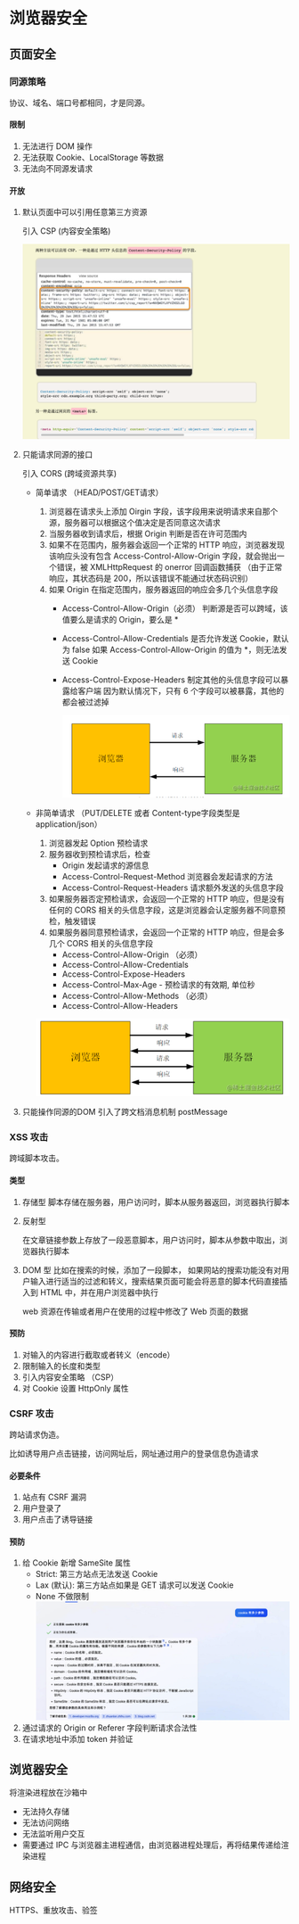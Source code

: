 # 浏览器安全

## 页面安全

### 同源策略
协议、域名、端口号都相同，才是同源。

#### 限制
1. 无法进行 DOM 操作
2. 无法获取 Cookie、LocalStorage 等数据
3. 无法向不同源发请求
 
#### 开放
1. 默认页面中可以引用任意第三方资源
   
   引入 CSP (内容安全策略)
   
   ![渲染流程图](./../../public/assets/浏览器原理/6.jpg)

2. 只能请求同源的接口
   
   引入 CORS (跨域资源共享)

   - 简单请求 （HEAD/POST/GET请求）
     1. 浏览器在请求头上添加 Oirgin 字段，该字段用来说明请求来自那个源，服务器可以根据这个值决定是否同意这次请求
     2. 当服务器收到请求后，根据 Origin 判断是否在许可范围内
     3. 如果不在范围内，服务器会返回一个正常的 HTTP 响应，浏览器发现该响应头没有包含 Access-Control-Allow-Origin 字段，就会抛出一个错误，被 XMLHttpRequest 的 onerror 回调函数捕获 （由于正常响应，其状态码是 200，所以该错误不能通过状态码识别）
     4. 如果 Origin 在指定范围内，服务器返回的响应会多几个头信息字段       
        - Access-Control-Allow-Origin（必须）
          判断源是否可以跨域，该值要么是请求的 Origin，要么是 *
        - Access-Control-Allow-Credentials
          是否允许发送 Cookie，默认为 false
          如果 Access-Control-Allow-Origin 的值为 *，则无法发送 Cookie
        - Access-Control-Expose-Headers
          制定其他的头信息字段可以暴露给客户端
          因为默认情况下，只有 6 个字段可以被暴露，其他的都会被过滤掉

          ![简单请求](./../../public/assets/浏览器原理/7.jpg)
    
   - 非简单请求 （PUT/DELETE 或者 Content-type字段类型是 application/json）
      1. 浏览器发起 Option 预检请求
      2. 服务器收到预检请求后，检查
         - Origin 发起请求的源信息
         - Access-Control-Request-Method 浏览器会发起请求的方法
         - Access-Control-Request-Headers 请求额外发送的头信息字段
      3. 如果服务器否定预检请求，会返回一个正常的 HTTP 响应，但是没有任何的 CORS 相关的头信息字段，这是浏览器会认定服务器不同意预检，触发错误
      4. 如果服务器同意预检请求，会返回一个正常的 HTTP 响应，但是会多几个 CORS 相关的头信息字段
         - Access-Control-Allow-Origin （必须）
         - Access-Control-Allow-Credentials
         - Access-Control-Expose-Headers
         - Access-Control-Max-Age - 预检请求的有效期, 单位秒
         - Access-Control-Allow-Methods （必须）
         - Access-Control-Allow-Headers
        
        ![非简单请求](./../../public/assets/浏览器原理/8.jpg)

   
3. 只能操作同源的DOM
   引入了跨文档消息机制 postMessage


### XSS 攻击
跨域脚本攻击。

#### 类型

1. 存储型
   脚本存储在服务器，用户访问时，脚本从服务器返回，浏览器执行脚本

2. 反射型
   
   在文章链接参数上存放了一段恶意脚本，用户访问时，脚本从参数中取出，浏览器执行脚本

3. DOM 型
   比如在搜索的时候，添加了一段脚本， 如果网站的搜索功能没有对用户输入进行适当的过滤和转义，搜索结果页面可能会将恶意的脚本代码直接插入到 HTML 中，并在用户浏览器中执行
   
   web 资源在传输或者用户在使用的过程中修改了 Web 页面的数据

#### 预防
1. 对输入的内容进行截取或者转义（encode）
2. 限制输入的长度和类型
3. 引入内容安全策略 （CSP）
4. 对 Cookie 设置 HttpOnly 属性
   

### CSRF 攻击
跨站请求伪造。

比如诱导用户点击链接，访问网址后，网址通过用户的登录信息伪造请求

#### 必要条件
1. 站点有 CSRF 漏洞
2. 用户登录了
3. 用户点击了诱导链接

#### 预防
1. 给 Cookie 新增 SameSite 属性
   - Strict: 第三方站点无法发送 Cookie
   - Lax (默认): 第三方站点如果是 GET 请求可以发送 Cookie
   - None 不做限制
    ![Cookie的书写](./../../public/assets/浏览器原理/9.jpg)
2. 通过请求的 Origin or Referer 字段判断请求合法性
3. 在请求地址中添加 token 并验证


## 浏览器安全

将渲染进程放在沙箱中
- 无法持久存储
- 无法访问网络
- 无法监听用户交互
- 需要通过 IPC 与浏览器主进程通信，由浏览器进程处理后，再将结果传递给渲染进程


## 网络安全
HTTPS、重放攻击、验签